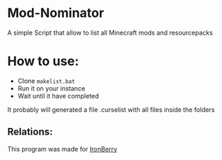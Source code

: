 # Mod-Nominator
 
A simple Script that allow to list all Minecraft mods and resourcepacks

# How to use:
- Clone `makelist.bat` 
- Run it on your instance
- Wait until it have completed

It probably will generated a file .curselist with all files inside the folders


## Relations:
This program was made for [IronBerry](https://github.com/DevDyna/IronBerry)
